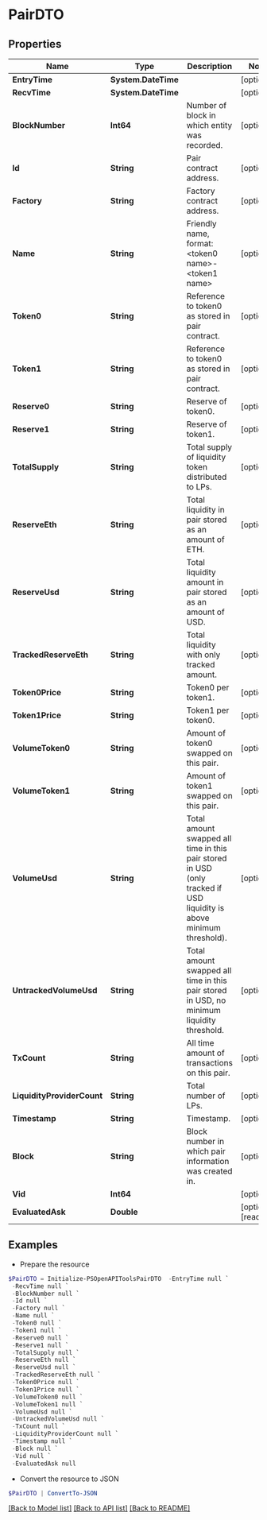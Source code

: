 # PairDTO
## Properties

Name | Type | Description | Notes
------------ | ------------- | ------------- | -------------
**EntryTime** | **System.DateTime** |  | [optional] 
**RecvTime** | **System.DateTime** |  | [optional] 
**BlockNumber** | **Int64** | Number of block in which entity was recorded. | [optional] 
**Id** | **String** | Pair contract address. | [optional] 
**Factory** | **String** | Factory contract address. | [optional] 
**Name** | **String** | Friendly name, format: &lt;token0 name&gt;-&lt;token1 name&gt; | [optional] 
**Token0** | **String** | Reference to token0 as stored in pair contract. | [optional] 
**Token1** | **String** | Reference to token0 as stored in pair contract. | [optional] 
**Reserve0** | **String** | Reserve of token0. | [optional] 
**Reserve1** | **String** | Reserve of token1. | [optional] 
**TotalSupply** | **String** | Total supply of liquidity token distributed to LPs. | [optional] 
**ReserveEth** | **String** | Total liquidity in pair stored as an amount of ETH. | [optional] 
**ReserveUsd** | **String** | Total liquidity amount in pair stored as an amount of USD. | [optional] 
**TrackedReserveEth** | **String** | Total liquidity with only tracked amount. | [optional] 
**Token0Price** | **String** | Token0 per token1. | [optional] 
**Token1Price** | **String** | Token1 per token0. | [optional] 
**VolumeToken0** | **String** | Amount of token0 swapped on this pair. | [optional] 
**VolumeToken1** | **String** | Amount of token1 swapped on this pair. | [optional] 
**VolumeUsd** | **String** | Total amount swapped all time in this pair stored in USD (only tracked if USD liquidity is above minimum threshold). | [optional] 
**UntrackedVolumeUsd** | **String** | Total amount swapped all time in this pair stored in USD, no minimum liquidity threshold. | [optional] 
**TxCount** | **String** | All time amount of transactions on this pair. | [optional] 
**LiquidityProviderCount** | **String** | Total number of LPs. | [optional] 
**Timestamp** | **String** | Timestamp. | [optional] 
**Block** | **String** | Block number in which pair information was created in. | [optional] 
**Vid** | **Int64** |  | [optional] 
**EvaluatedAsk** | **Double** |  | [optional] [readonly] 

## Examples

- Prepare the resource
```powershell
$PairDTO = Initialize-PSOpenAPIToolsPairDTO  -EntryTime null `
 -RecvTime null `
 -BlockNumber null `
 -Id null `
 -Factory null `
 -Name null `
 -Token0 null `
 -Token1 null `
 -Reserve0 null `
 -Reserve1 null `
 -TotalSupply null `
 -ReserveEth null `
 -ReserveUsd null `
 -TrackedReserveEth null `
 -Token0Price null `
 -Token1Price null `
 -VolumeToken0 null `
 -VolumeToken1 null `
 -VolumeUsd null `
 -UntrackedVolumeUsd null `
 -TxCount null `
 -LiquidityProviderCount null `
 -Timestamp null `
 -Block null `
 -Vid null `
 -EvaluatedAsk null
```

- Convert the resource to JSON
```powershell
$PairDTO | ConvertTo-JSON
```

[[Back to Model list]](../README.md#documentation-for-models) [[Back to API list]](../README.md#documentation-for-api-endpoints) [[Back to README]](../README.md)

